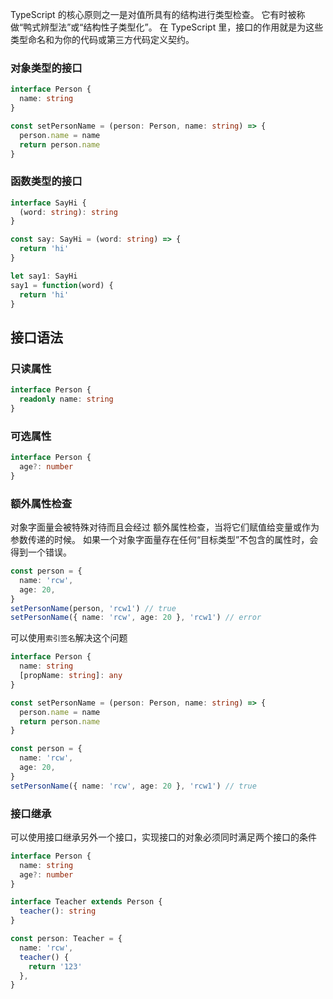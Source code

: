 TypeScript 的核心原则之一是对值所具有的结构进行类型检查。 它有时被称做“鸭式辨型法”或“结构性子类型化”。 在 TypeScript 里，接口的作用就是为这些类型命名和为你的代码或第三方代码定义契约。

### 对象类型的接口

```ts
interface Person {
  name: string
}

const setPersonName = (person: Person, name: string) => {
  person.name = name
  return person.name
}
```

### 函数类型的接口

```ts
interface SayHi {
  (word: string): string
}

const say: SayHi = (word: string) => {
  return 'hi'
}

let say1: SayHi
say1 = function(word) {
  return 'hi'
}
```

## 接口语法

### 只读属性

```ts
interface Person {
  readonly name: string
}
```

### 可选属性

```ts
interface Person {
  age?: number
}
```

### 额外属性检查

对象字面量会被特殊对待而且会经过 额外属性检查，当将它们赋值给变量或作为参数传递的时候。 如果一个对象字面量存在任何“目标类型”不包含的属性时，会得到一个错误。

```ts
const person = {
  name: 'rcw',
  age: 20,
}
setPersonName(person, 'rcw1') // true
setPersonName({ name: 'rcw', age: 20 }, 'rcw1') // error
```

可以使用`索引签名`解决这个问题

```ts
interface Person {
  name: string
  [propName: string]: any
}

const setPersonName = (person: Person, name: string) => {
  person.name = name
  return person.name
}

const person = {
  name: 'rcw',
  age: 20,
}
setPersonName({ name: 'rcw', age: 20 }, 'rcw1') // true
```

### 接口继承

可以使用接口继承另外一个接口，实现接口的对象必须同时满足两个接口的条件

```ts
interface Person {
  name: string
  age?: number
}

interface Teacher extends Person {
  teacher(): string
}

const person: Teacher = {
  name: 'rcw',
  teacher() {
    return '123'
  },
}
```
